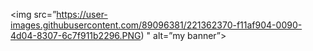<img src=”https://user-images.githubusercontent.com/89096381/221362370-f11af904-0090-4d04-8307-6c7f911b2296.PNG)
" alt=”my banner”>

